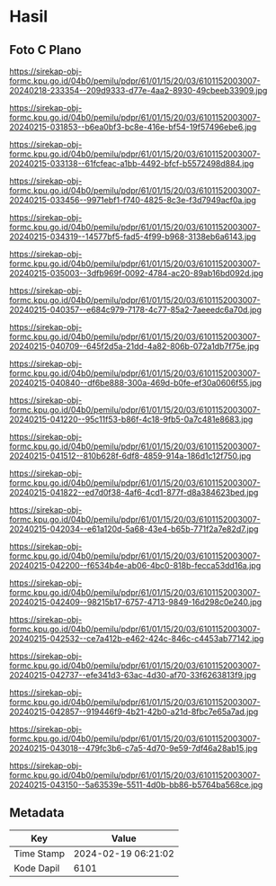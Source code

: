 # Hasil

## Foto C Plano

https://sirekap-obj-formc.kpu.go.id/04b0/pemilu/pdpr/61/01/15/20/03/6101152003007-20240218-233354--209d9333-d77e-4aa2-8930-49cbeeb33909.jpg

https://sirekap-obj-formc.kpu.go.id/04b0/pemilu/pdpr/61/01/15/20/03/6101152003007-20240215-031853--b6ea0bf3-bc8e-416e-bf54-19f57496ebe6.jpg

https://sirekap-obj-formc.kpu.go.id/04b0/pemilu/pdpr/61/01/15/20/03/6101152003007-20240215-033138--61fcfeac-a1bb-4492-bfcf-b5572498d884.jpg

https://sirekap-obj-formc.kpu.go.id/04b0/pemilu/pdpr/61/01/15/20/03/6101152003007-20240215-033456--9971ebf1-f740-4825-8c3e-f3d7949acf0a.jpg

https://sirekap-obj-formc.kpu.go.id/04b0/pemilu/pdpr/61/01/15/20/03/6101152003007-20240215-034319--14577bf5-fad5-4f99-b968-3138eb6a6143.jpg

https://sirekap-obj-formc.kpu.go.id/04b0/pemilu/pdpr/61/01/15/20/03/6101152003007-20240215-035003--3dfb969f-0092-4784-ac20-89ab16bd092d.jpg

https://sirekap-obj-formc.kpu.go.id/04b0/pemilu/pdpr/61/01/15/20/03/6101152003007-20240215-040357--e684c979-7178-4c77-85a2-7aeeedc6a70d.jpg

https://sirekap-obj-formc.kpu.go.id/04b0/pemilu/pdpr/61/01/15/20/03/6101152003007-20240215-040709--645f2d5a-21dd-4a82-806b-072a1db7f75e.jpg

https://sirekap-obj-formc.kpu.go.id/04b0/pemilu/pdpr/61/01/15/20/03/6101152003007-20240215-040840--df6be888-300a-469d-b0fe-ef30a0606f55.jpg

https://sirekap-obj-formc.kpu.go.id/04b0/pemilu/pdpr/61/01/15/20/03/6101152003007-20240215-041220--95c11f53-b86f-4c18-9fb5-0a7c481e8683.jpg

https://sirekap-obj-formc.kpu.go.id/04b0/pemilu/pdpr/61/01/15/20/03/6101152003007-20240215-041512--810b628f-6df8-4859-914a-186d1c12f750.jpg

https://sirekap-obj-formc.kpu.go.id/04b0/pemilu/pdpr/61/01/15/20/03/6101152003007-20240215-041822--ed7d0f38-4af6-4cd1-877f-d8a384623bed.jpg

https://sirekap-obj-formc.kpu.go.id/04b0/pemilu/pdpr/61/01/15/20/03/6101152003007-20240215-042034--e61a120d-5a68-43e4-b65b-771f2a7e82d7.jpg

https://sirekap-obj-formc.kpu.go.id/04b0/pemilu/pdpr/61/01/15/20/03/6101152003007-20240215-042200--f6534b4e-ab06-4bc0-818b-fecca53dd16a.jpg

https://sirekap-obj-formc.kpu.go.id/04b0/pemilu/pdpr/61/01/15/20/03/6101152003007-20240215-042409--98215b17-6757-4713-9849-16d298c0e240.jpg

https://sirekap-obj-formc.kpu.go.id/04b0/pemilu/pdpr/61/01/15/20/03/6101152003007-20240215-042532--ce7a412b-e462-424c-846c-c4453ab77142.jpg

https://sirekap-obj-formc.kpu.go.id/04b0/pemilu/pdpr/61/01/15/20/03/6101152003007-20240215-042737--efe341d3-63ac-4d30-af70-33f6263813f9.jpg

https://sirekap-obj-formc.kpu.go.id/04b0/pemilu/pdpr/61/01/15/20/03/6101152003007-20240215-042857--919446f9-4b21-42b0-a21d-8fbc7e65a7ad.jpg

https://sirekap-obj-formc.kpu.go.id/04b0/pemilu/pdpr/61/01/15/20/03/6101152003007-20240215-043018--479fc3b6-c7a5-4d70-9e59-7df46a28ab15.jpg

https://sirekap-obj-formc.kpu.go.id/04b0/pemilu/pdpr/61/01/15/20/03/6101152003007-20240215-043150--5a63539e-5511-4d0b-bb86-b5764ba568ce.jpg


## Metadata

| Key        | Value               |
| ---------- | ------------------- |
| Time Stamp | 2024-02-19 06:21:02 |
| Kode Dapil | 6101                |



